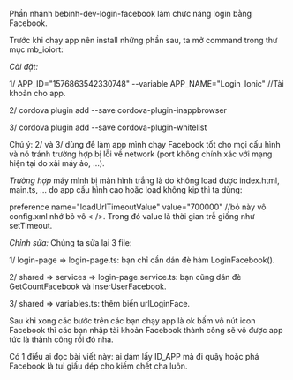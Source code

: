 Phần nhánh bebinh-dev-login-facebook làm chức năng login bằng Facebook.

Trước khi chạy app nên install những phần sau, ta mở command trong thư mục mb_ioiort:

*Cài đặt:*

1/ APP_ID="1576863542330748" --variable APP_NAME="Login_Ionic" //Tài khoản cho app.

2/ cordova plugin add --save cordova-plugin-inappbrowser 

3/ cordova plugin add --save cordova-plugin-whitelist

Chú ý: 2/ và 3/ dùng để làm app mình chạy Facebook tốt cho mọi cấu hình và nó tránh trường hợp bị lỗi về network (port không chính xác với mạng hiện tại do xài máy ảo, ...).

*Trường hợp* máy mình bị màn hình trắng là do không load được index.html, main.ts, ... do app cấu hình cao hoặc load không kịp thì ta dùng:

preference name="loadUrlTimeoutValue" value="700000"  //bỏ này vô config.xml nhớ bỏ vô < />. Trong đó value là thời gian trễ giống như setTimeout.

*Chỉnh sửa:* Chúng ta sửa lại 3 file:

1/ login-page => login-page.ts: bạn chỉ cần dán đè hàm LoginFacebook().

2/ shared => services => login-page.service.ts: bạn cũng dán đè GetCountFacebook và InserUserFacebook. 

3/ shared => variables.ts: thêm biến urlLoginFace.


Sau khi xong các bước trên các bạn chạy app là ok bấm vô nút icon Facebook thì các bạn nhập tài khoản Facebook thành công sẽ vô được app tức là thành công rồi đó nha.

Có 1 điều ai đọc bài viết này: ai dám lấy ID_APP mà đi quậy hoặc phá Facebook là tui giấu dép cho kiếm chết cha luôn.


